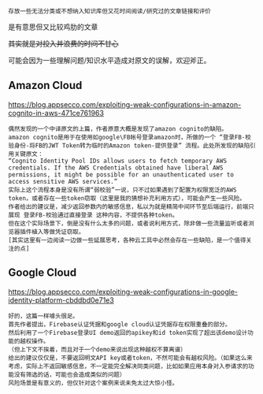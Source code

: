 `存放一些无法分类或不想纳入知识库但又花时间阅读/研究过的文章链接和评价`

是有意思但又比较鸡肋的文章

~~其实就是对投入并浪费的时间不甘心~~

可能会因为一些理解问题/知识水平造成对原文的误解，欢迎斧正。

## Amazon Cloud

https://blog.appsecco.com/exploiting-weak-configurations-in-amazon-cognito-in-aws-471ce761963
```
偶然发现的一个中译原文的上篇，作者原意大概是发现了amazon cognito的缺陷。
amazon cognito是用于在使用如google\FB帐号登录amazon时，所做的一个 “登录FB-校验身份-将FB的JWT Token转为临时的Amazon token-提供登录” 流程。此处所发现的缺陷引用关键原文：
“Cognito Identity Pool IDs allows users to fetch temporary AWS credentials. If the AWS Credentials obtained have liberal AWS permissions, it might be possible for an unauthenticated user to access sensitive AWS services.”
实际上这个流程本身是没有所谓“弱校验”一说，只不过如果遇到了配置为权限宽泛的AWS token，或者存在一些token窃取（这里是我的猜想补充利用方式），可能会产生一些风险。
作者给出的建议是，减少返回参数内的敏感信息，私以为就是精简中间环节至后端运行，前端只展现 登录FB-校验通过直接登录 这种内容，不提供各种token。
但在这个实际场景下，倒是没有什么太多的问题，或者说利用方式，除非做一些流量监听或者浏览器插件植入等做凭证窃取。
[其实这里有一边阅读一边做一些延展思考，各种云工具中必然会存在一些缺陷，是一个值得关注的点]
```
## Google Cloud

https://blog.appsecco.com/exploiting-weak-configurations-in-google-identity-platform-cbddbd0e71e3
```
好的，这篇一样噱头很足。
首先作者提出，Firebase认证凭据和google cloud认证凭据存在权限重叠的部分。
然后利用了一个Firebase登录UI demo返回的apikey和id token实现了超出该demo设计功能的越权操作。
（但上下文不挨着，而且对于一个demo来说出现这种越权不算离谱）
给出的建议仅仅是，不要返回明文API key或者token，不然可能会有越权风险。（如果这么来考虑，实际上不返回敏感信息，不一定能完全解决同类问题，比如如果应用本身对入参请求的功能没有筛选的话，可能也会造成类似的问题）
风险场景是有意义的，但仅针对这个案例来说未免太过大惊小怪。
```
